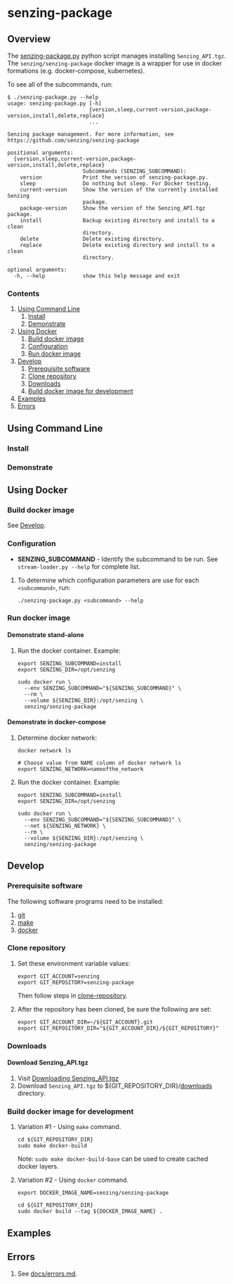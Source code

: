 # senzing-package

## Overview

The [senzing-package.py](senzing-package.py) python script manages installing `Senzing_API.tgz`.
The `senzing/senzing-package` docker image is a wrapper for use in docker formations (e.g. docker-compose, kubernetes).

To see all of the subcommands, run:

```console
$ ./senzing-package.py --help
usage: senzing-package.py [-h]
                          {version,sleep,current-version,package-version,install,delete,replace}
                          ...

Senzing package management. For more information, see
https://github.com/senzing/senzing-package

positional arguments:
  {version,sleep,current-version,package-version,install,delete,replace}
                        Subcommands (SENZING_SUBCOMMAND):
    version             Print the version of senzing-package.py.
    sleep               Do nothing but sleep. For Docker testing.
    current-version     Show the version of the currently installed Senzing
                        package.
    package-version     Show the version of the Senzing_API.tgz package.
    install             Backup existing directory and install to a clean
                        directory.
    delete              Delete existing directory.
    replace             Delete existing directory and install to a clean
                        directory.

optional arguments:
  -h, --help            show this help message and exit
```

### Contents

1. [Using Command Line](#using-command-line)
    1. [Install](#install)
    1. [Demonstrate](#demonstrate)
1. [Using Docker](#using-docker)
    1. [Build docker image](#build-docker-image)
    1. [Configuration](#configuration)
    1. [Run docker image](#run-docker-image)
1. [Develop](#develop)
    1. [Prerequisite software](#prerequisite-software)
    1. [Clone repository](#clone-repository)
    1. [Downloads](#downloads)
    1. [Build docker image for development](#build-docker-image-for-development)
1. [Examples](#examples)
1. [Errors](errors)

## Using Command Line

### Install

### Demonstrate

## Using Docker

### Build docker image

See [Develop](#develop).

### Configuration

- **SENZING_SUBCOMMAND** -
  Identify the subcommand to be run. See `stream-loader.py --help` for complete list.
  
1. To determine which configuration parameters are use for each `<subcommand>`, run:

    ```console
    ./senzing-package.py <subcommand> --help
    ```

### Run docker image

#### Demonstrate stand-alone

1. Run the docker container. Example:

    ```console
    export SENZING_SUBCOMMAND=install
    export SENZING_DIR=/opt/senzing

    sudo docker run \
      --env SENZING_SUBCOMMAND="${SENZING_SUBCOMMAND}" \
      --rm \
      --volume ${SENZING_DIR}:/opt/senzing \
      senzing/senzing-package
    ```

#### Demonstrate in docker-compose

1. Determine docker network:

    ```console
    docker network ls

    # Choose value from NAME column of docker network ls
    export SENZING_NETWORK=nameofthe_network
    ```

1. Run the docker container. Example:

    ```console
    export SENZING_SUBCOMMAND=install
    export SENZING_DIR=/opt/senzing

    sudo docker run \
      --env SENZING_SUBCOMMAND="${SENZING_SUBCOMMAND}" \
      --net ${SENZING_NETWORK} \
      --rm \
      --volume ${SENZING_DIR}:/opt/senzing \
      senzing/senzing-package
    ```

## Develop

### Prerequisite software

The following software programs need to be installed:

1. [git](https://github.com/Senzing/knowledge-base/blob/master/HOWTO/install-git.md)
1. [make](https://github.com/Senzing/knowledge-base/blob/master/HOWTO/install-make.md)
1. [docker](https://github.com/Senzing/knowledge-base/blob/master/HOWTO/install-docker.md)

### Clone repository

1. Set these environment variable values:

    ```console
    export GIT_ACCOUNT=senzing
    export GIT_REPOSITORY=senzing-package
    ```

   Then follow steps in [clone-repository](https://github.com/Senzing/knowledge-base/blob/master/HOWTO/clone-repository.md).

1. After the repository has been cloned, be sure the following are set:

    ```console
    export GIT_ACCOUNT_DIR=~/${GIT_ACCOUNT}.git
    export GIT_REPOSITORY_DIR="${GIT_ACCOUNT_DIR}/${GIT_REPOSITORY}"
    ```

### Downloads

#### Download Senzing_API.tgz

1. Visit [Downloading Senzing_API.tgz](https://github.com/Senzing/knowledge-base/blob/master/HOWTO/create-senzing-dir.md#downloading-senzing_apitgz)
1. Download `Senzing_API.tgz` to ${GIT_REPOSITORY_DIR}/[downloads](./downloads) directory.

### Build docker image for development

1. Variation #1 - Using `make` command.

    ```console
    cd ${GIT_REPOSITORY_DIR}
    sudo make docker-build
    ```

    Note: `sudo make docker-build-base` can be used to create cached docker layers.

1. Variation #2 - Using `docker` command.

    ```console
    export DOCKER_IMAGE_NAME=senzing/senzing-package

    cd ${GIT_REPOSITORY_DIR}
    sudo docker build --tag ${DOCKER_IMAGE_NAME} .
    ```

## Examples

## Errors

1. See [docs/errors.md](docs/errors.md).